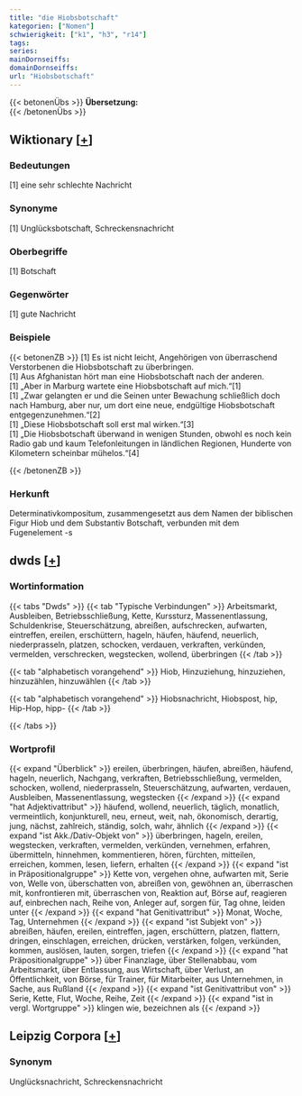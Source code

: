 ```yaml
---
title: "die Hiobsbotschaft"
kategorien: ["Nomen"]
schwierigkeit: ["k1", "h3", "r14"]
tags:
series:
mainDornseiffs:
domainDornseiffs:
url: "Hiobsbotschaft"
---
```


{{< betonenÜbs >}}
**Übersetzung:**  
{{< /betonenÜbs >}}

## Wiktionary [[+](https://de.wiktionary.org/wiki/Hiobsbotschaft)]

### Bedeutungen
[1] eine sehr schlechte Nachricht  

### Synonyme
[1] Unglücksbotschaft, Schreckensnachricht  

### Oberbegriffe
[1] Botschaft  

### Gegenwörter
[1] gute Nachricht  

### Beispiele
{{< betonenZB >}}
[1] Es ist nicht leicht, Angehörigen von überraschend Verstorbenen die Hiobsbotschaft zu überbringen.  
[1] Aus Afghanistan hört man eine Hiobsbotschaft nach der anderen.  
[1] „Aber in Marburg wartete eine Hiobsbotschaft auf mich.“[1]  
[1] „Zwar gelangten er und die Seinen unter Bewachung schließlich doch nach Hamburg, aber nur, um dort eine neue, endgültige Hiobsbotschaft entgegenzunehmen.“[2]  
[1] „Diese Hiobsbotschaft soll erst mal wirken.“[3]  
[1] „Die Hiobsbotschaft überwand in wenigen Stunden, obwohl es noch kein Radio gab und kaum Telefonleitungen in ländlichen Regionen, Hunderte von Kilometern scheinbar mühelos.“[4]  

{{< /betonenZB >}}
### Herkunft
Determinativkompositum, zusammengesetzt aus dem Namen der biblischen Figur Hiob und dem Substantiv Botschaft, verbunden mit dem Fugenelement -s  



## dwds [[+](https://www.dwds.de/wb/Hiobsbotschaft)]

### Wortinformation
{{< tabs "Dwds" >}}
{{< tab "Typische Verbindungen" >}}
Arbeitsmarkt, Ausbleiben, Betriebsschließung, Kette, Kurssturz, Massenentlassung, Schuldenkrise, Steuerschätzung, abreißen, aufschrecken, aufwarten, eintreffen, ereilen, erschüttern, hageln, häufen, häufend, neuerlich, niederprasseln, platzen, schocken, verdauen, verkraften, verkünden, vermelden, verschrecken, wegstecken, wollend, überbringen
{{< /tab >}}

{{< tab "alphabetisch vorangehend" >}}
Hiob, Hinzuziehung, hinzuziehen, hinzuzählen, hinzuwählen
{{< /tab >}}

{{< tab "alphabetisch vorangehend" >}}
Hiobsnachricht, Hiobspost, hip, Hip-Hop, hipp-
{{< /tab >}}

{{< /tabs >}}

### Wortprofil
{{< expand "Überblick" >}} ereilen, überbringen, häufen, abreißen, häufend, hageln, neuerlich, Nachgang, verkraften, Betriebsschließung, vermelden, schocken, wollend, niederprasseln, Steuerschätzung, aufwarten, verdauen, Ausbleiben, Massenentlassung, wegstecken {{< /expand >}}
{{< expand "hat Adjektivattribut" >}} häufend, wollend, neuerlich, täglich, monatlich, vermeintlich, konjunkturell, neu, erneut, weit, nah, ökonomisch, derartig, jung, nächst, zahlreich, ständig, solch, wahr, ähnlich {{< /expand >}}
{{< expand "ist Akk./Dativ-Objekt von" >}} überbringen, hageln, ereilen, wegstecken, verkraften, vermelden, verkünden, vernehmen, erfahren, übermitteln, hinnehmen, kommentieren, hören, fürchten, mitteilen, erreichen, kommen, lesen, liefern, erhalten {{< /expand >}}
{{< expand "ist in Präpositionalgruppe" >}} Kette von, vergehen ohne, aufwarten mit, Serie von, Welle von, überschatten von, abreißen von, gewöhnen an, überraschen mit, konfrontieren mit, überraschen von, Reaktion auf, Börse auf, reagieren auf, einbrechen nach, Reihe von, Anleger auf, sorgen für, Tag ohne, leiden unter {{< /expand >}}
{{< expand "hat Genitivattribut" >}} Monat, Woche, Tag, Unternehmen {{< /expand >}}
{{< expand "ist Subjekt von" >}} abreißen, häufen, ereilen, eintreffen, jagen, erschüttern, platzen, flattern, dringen, einschlagen, erreichen, drücken, verstärken, folgen, verkünden, kommen, auslösen, lauten, sorgen, triefen {{< /expand >}}
{{< expand "hat Präpositionalgruppe" >}} über Finanzlage, über Stellenabbau, vom Arbeitsmarkt, über Entlassung, aus Wirtschaft, über Verlust, an Öffentlichkeit, von Börse, für Trainer, für Mitarbeiter, aus Unternehmen, in Sache, aus Rußland {{< /expand >}}
{{< expand "ist Genitivattribut von" >}} Serie, Kette, Flut, Woche, Reihe, Zeit {{< /expand >}}
{{< expand "ist in vergl. Wortgruppe" >}} klingen wie, bezeichnen als {{< /expand >}}

## Leipzig Corpora [[+](https://corpora.uni-leipzig.de/en/res?word=Hiobsbotschaft&corpusId=deu_newscrawl-public_2018)]


### Synonym
Unglücksnachricht, Schreckensnachricht

